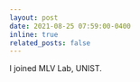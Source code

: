 ```yaml
---
layout: post
date: 2021-08-25 07:59:00-0400
inline: true
related_posts: false
---
```


I joined MLV Lab, UNIST.